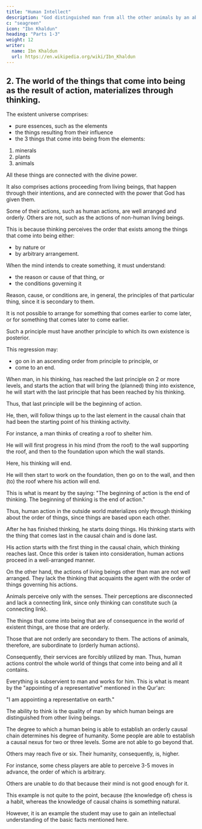 ```yaml
---
title: "Human Intellect"
description: "God distinguished man from all the other animals by an ability to think"
c: "seagreen"
icon: "Ibn Khaldun"
heading: "Parts 1-3"
weight: 12
writer:
  name: Ibn Khaldun
  url: https://en.wikipedia.org/wiki/Ibn_Khaldun
---
```



## 2. The world of the things that come into being as the result of action, materializes through thinking.

The existent universe comprises:
- pure essences, such as the elements
- the things resulting from their influence
- the 3 things that come into being from the elements:

1. minerals
2. plants
3. animals

All these things are connected with the divine power.

It also comprises actions proceeding from living beings, that happen through their intentions, and are connected with the power that God has given them. 

Some of their actions, such as human actions, are well arranged and orderly. Others are not, such as the actions of non-human living beings. 


This is because thinking perceives the order that exists among the things that come into being either:
- by nature or
- by arbitrary arrangement. 

When the mind intends to create something, it must understand:
- the reason or cause of that thing, or
- the conditions governing it

 <!-- for the sake of the order that exists among the things that come into being.  -->

Reason, cause, or conditions are, in general, the principles of that particular thing, since it is secondary to them.

It is not possible to arrange for something that comes earlier to come later, or for something that comes later to come earlier. 

Such a principle must have another principle to which its own existence is posterior. 

This regression may:
- go on in an ascending order from principle to principle, or
- come to an end. 

When man, in his thinking, has reached the last principle on 2 or more levels, and starts the action that will bring the (planned) thing into existence, he will start with the last principle that has been reached by his thinking. 

Thus, that last principle will be the beginning of action.

He, then, will follow things up to the last element in the causal chain that had been the starting point of his thinking activity.

 <!-- bringing into existence a  -->
For instance, a man thinks of creating a roof to shelter him.

He will will first  progress in his mind (from the roof) to the wall supporting the roof, and then to the foundation upon which the wall stands. 

Here, his thinking will end.

He will then start to work on the foundation, then go on to the wall, and then (to) the roof where his action will end.

This is what is meant by the saying: "The beginning of action is the end of thinking. The beginning of thinking is the end of action." <!-- 10 -->


Thus, human action in the outside world materializes only through thinking about the order of things, since things are based upon each other.

After he has finished thinking, he starts doing things. His thinking starts with the thing that comes last in the causal chain and is done last. 
 
His action starts with the first thing in the causal chain, which thinking reaches last. Once this order is taken into consideration, human actions proceed in a well-arranged manner.

On the other hand, the actions of living beings other than man are not well arranged. They lack the thinking that acquaints the agent with the order of things governing his actions.

Animals perceive only with the senses. Their perceptions are disconnected and lack a connecting link, since only thinking can constitute such (a connecting link).

<!-- 11 12 -->
The things that come into being that are of consequence in the world of existent things, are those that are orderly. 

Those that are not orderly are secondary to them. The actions of animals, therefore, are subordinate to (orderly human actions).

Consequently, their services are forcibly utilized by man. Thus, human actions control the whole world of things that come into being and all it contains.

Everything is subservient to man and works for him. This is what is meant by the "appointing of a representative" mentioned in the Qur'an:

"I am appointing a representative on earth." 
<!-- 13 -->

The ability to think is the quality of man by which human beings are distinguished from other living beings. 

The degree to which a human being is able to establish an orderly causal chain determines his degree of humanity. Some people are able to establish a causal nexus for two or three levels. Some are not able to go beyond that. 

Others may reach five or six. Their humanity, consequently, is, higher.

For instance, some chess players are able to perceive 3-5 moves in advance, the order of which is arbitrary.

Others are unable to do that because their mind is not good enough for it.

This example is not quite to the point, because (the knowledge of) chess is a habit, whereas the knowledge of causal chains is something natural. 

However, it is an example the student may use to gain an intellectual understanding of the basic facts mentioned here.

